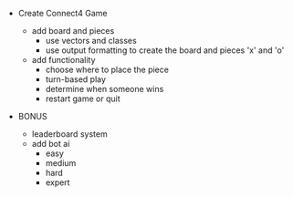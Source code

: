 * Create Connect4 Game
    * add board and pieces
        * use vectors and classes
        * use output formatting to create the board and pieces 'x' and 'o'
    * add functionality
        * choose where to place the piece
        * turn-based play
        * determine when someone wins
        * restart game or quit

* BONUS
    * leaderboard system
    * add bot ai
        * easy
        * medium
        * hard
        * expert
    